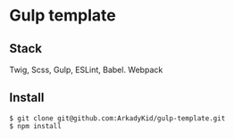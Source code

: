 # Gulp template

## Stack 
Twig, Scss, Gulp, ESLint, Babel. Webpack

## Install

````
$ git clone git@github.com:ArkadyKid/gulp-template.git
$ npm install
````
